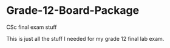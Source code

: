 # Grade-12-Board-Package
CSc final exam stuff

This is just all the stuff I needed for my grade 12 final lab exam.
